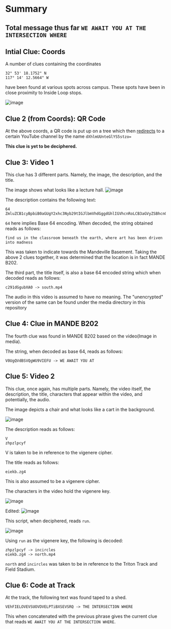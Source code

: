 # Summary

## Total message thus far `WE AWAIT YOU AT THE INTERSECTION WHERE`

## Intial Clue: Coords

A number of clues containing the coordinates 
```
32° 53' 18.1752" N
117° 14' 12.5664" W
```
have been found at various spots across campus. These spots have been in close proximity to Inside Loop stops.

![image](https://github.com/kavurisriharsha/ucicadasd/assets/150100995/fa51075c-31ba-4afa-b1c6-677bacc4857a)


## Clue 2 (from Coords): QR Code

At the above coords, a QR code is put up on a tree which then [redirects](https://scanqr.to/5e8484a0) to a certain YouTube channel by the name 
```dXhlmUUnteGlYS5stzo=```

**This clue is yet to be deciphered.**


## Clue 3: Video 1

This clue has 3 different parts. Namely, the image, the description, and the title.

The image shows what looks like a lecture hall.
![image](https://github.com/kavurisriharsha/ucicadasd/assets/150100995/6b2e0079-ecfb-4b23-8eb7-0f5e66683949)

The description contains the following text:
```
64
ZmluZCB1cyBpbiB0aGUgY2xhc3Nyb29tIGJlbmVhdGggdGhlIGVhcnRoLCB3aGVyZSBhcnQgaGFzIGJlZW4gZHJpdmVuIGludG8gbWFkbmVzcw==
```
`64` here implies Base 64 encoding. When decoded, the string obtained reads as follows:
```
find us in the classroom beneath the earth, where art has been driven into madness
```

This was taken to indicate towards the Mandeville Basement. Taking the above 2 clues together, it was determined that the location is in fact MANDE B202.

The third part, the title itself, is also a base 64 encoded string which when decoded reads as follows:
```
c291dGgubXA0 -> south.mp4
```

The audio in this video is assumed to have no meaning. The "unencrypted" version of the same can be found under the media directory in this repository


## Clue 4: Clue in MANDE B202

The fourth clue was found in MANDE B202 based on the video(Image in media).

The string, when decoded as base 64, reads as follows:

```
V0UgQVdBSVQgWU9VIEFU -> WE AWAIT YOU AT
```

## Clue 5: Video 2

This clue, once again, has multiple parts. Namely, the video itself, the description, the title, characters that appear within the video, and potentially, the audio.

The image depicts a chair and what looks like a cart in the background.

![image](https://github.com/kavurisriharsha/ucicadasd/assets/150100995/79237d5d-71af-442f-8da5-8e08b8028218)

The description reads as follows:
```
V
zhpzlpcyf
```
V is taken to be in reference to the vigenere cipher. 

The title reads as follows:
```
eiekb.zg4
```
This is also assumed to be a vigenere cipher.

The characters in the video hold the vigenere key.

![image](https://github.com/kavurisriharsha/ucicadasd/assets/150100995/7b20c7e2-bcb3-4563-9a43-a19026b3e981)

Edited:
![image](https://github.com/kavurisriharsha/ucicadasd/assets/150100995/f754cc5c-2177-4b3b-b01e-c6a8aa0211aa)

This script, when deciphered, reads `run`.

![image](https://github.com/kavurisriharsha/ucicadasd/assets/150100995/87fffec0-c44c-4fe8-b98d-f066e731d4ae)


Using `run` as the vigenere key, the following is decoded:
```
zhpzlpcyf -> incircles
eiekb.zg4 -> north.mp4
```

`north` and `incircles` was taken to be in reference to the Triton Track and Field Stadium. 

## Clue 6: Code at Track

At the track, the following text was found taped to a shed.
```
VEhFIELOVEVSUOVDVELPTiBXSEVSRQ -> THE INTERSECTION WHERE
```
This when concatenated with the previous phrase gives the current clue that reads `WE AWAIT YOU AT THE INTERSECTION WHERE`.















